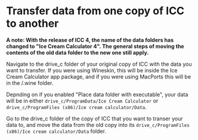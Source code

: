 # Transfer data from one copy of ICC to another #

**A note: With the release of ICC 4, the name of the data folders has changed to "Ice Cream Calculator 4". The general steps of moving the contents of the old data folder to the new one still apply.**

Navigate to the drive_c folder of your original copy of ICC with the data you want to transfer. If you were using Wineskin, this will be inside the Ice Cream Calculator app package, and if you were using MacPorts this will be in the /.wine folder.

Depnding on if you enabled "Place data folder with executable", your data will be in either `drive_c/ProgramData/Ice Cream Calculator` or `drive_c/ProgramFiles (x86)/Ice cream calculator/Data`.

Go to the drive_c folder of the copy of ICC that you want to transer your data to, and move the data from the old copy into its `drive_c/ProgramFiles (x86)/Ice cream calculator/Data` folder.
